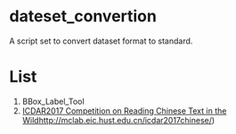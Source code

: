 # dateset_convertion
A script set to convert dataset format to standard.

# List
1. BBox_Label_Tool
2. [ICDAR2017 Competition on Reading Chinese Text in the Wild]()http://mclab.eic.hust.edu.cn/icdar2017chinese/)
